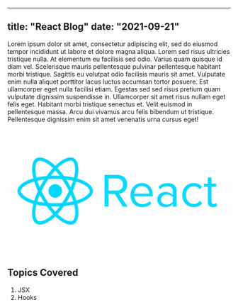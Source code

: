 ---
title: "React Blog"
date: "2021-09-21"
----

Lorem ipsum dolor sit amet, consectetur adipiscing elit, sed do eiusmod tempor incididunt ut labore et dolore magna aliqua. Lorem sed risus ultricies tristique nulla. At elementum eu facilisis sed odio. Varius quam quisque id diam vel. Scelerisque mauris pellentesque pulvinar pellentesque habitant morbi tristique. Sagittis eu volutpat odio facilisis mauris sit amet. Vulputate enim nulla aliquet porttitor lacus luctus accumsan tortor posuere. Est ullamcorper eget nulla facilisi etiam. Egestas sed sed risus pretium quam vulputate dignissim suspendisse in. Ullamcorper sit amet risus nullam eget felis eget. Habitant morbi tristique senectus et. Velit euismod in pellentesque massa. Arcu dui vivamus arcu felis bibendum ut tristique. Pellentesque dignissim enim sit amet venenatis urna cursus eget!

![React](./react.jpeg)

## Topics Covered

1. JSX
2. Hooks

